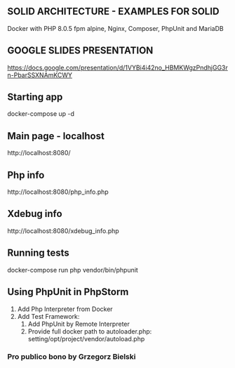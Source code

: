 ## SOLID ARCHITECTURE - EXAMPLES FOR SOLID
 Docker with PHP 8.0.5 fpm alpine, Nginx, Composer, PhpUnit and MariaDB

## GOOGLE SLIDES PRESENTATION
https://docs.google.com/presentation/d/1VYBi4i42no_HBMKWgzPndhjGG3rn-PbarSSXNAmKCWY

## Starting app
docker-compose up -d

## Main page - localhost
http://localhost:8080/

## Php info
http://localhost:8080/php_info.php

## Xdebug info
http://localhost:8080/xdebug_info.php

## Running tests
docker-compose run php vendor/bin/phpunit

## Using PhpUnit in PhpStorm
1. Add Php Interpreter from Docker 
2. Add Test Framework:
   1. Add PhpUnit by Remote Interpreter
   2. Provide full docker path to autoloader.php: setting/opt/project/vendor/autoload.php

### Pro publico bono by Grzegorz Bielski